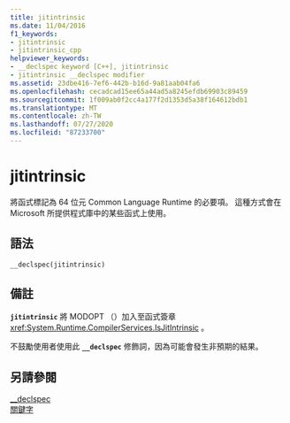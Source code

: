 ```yaml
---
title: jitintrinsic
ms.date: 11/04/2016
f1_keywords:
- jitintrinsic
- jitintrinsic_cpp
helpviewer_keywords:
- __declspec keyword [C++], jitintrinsic
- jitintrinsic __declspec modifier
ms.assetid: 23dbe416-7ef6-442b-b16d-9a81aab04fa6
ms.openlocfilehash: cecadcad15ee65a44ad5a8245efdb69903c89459
ms.sourcegitcommit: 1f009ab0f2cc4a177f2d1353d5a38f164612bdb1
ms.translationtype: MT
ms.contentlocale: zh-TW
ms.lasthandoff: 07/27/2020
ms.locfileid: "87233700"
---
```

# <a name="jitintrinsic"></a>jitintrinsic

將函式標記為 64 位元 Common Language Runtime 的必要項。 這種方式會在 Microsoft 所提供程式庫中的某些函式上使用。

## <a name="syntax"></a>語法

```
__declspec(jitintrinsic)
```

## <a name="remarks"></a>備註

**`jitintrinsic`** 將 MODOPT （）加入至函式簽章 <xref:System.Runtime.CompilerServices.IsJitIntrinsic> 。

不鼓勵使用者使用此 **`__declspec`** 修飾詞，因為可能會發生非預期的結果。

## <a name="see-also"></a>另請參閱

[__declspec](../cpp/declspec.md)<br/>
[關鍵字](../cpp/keywords-cpp.md)

